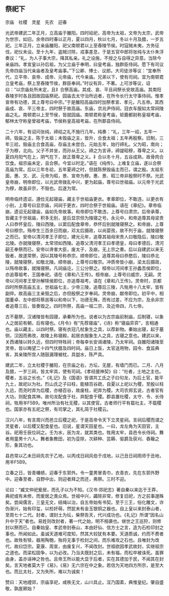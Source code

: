 ## 祭祀下


宗庙　社稷　灵星　先农　迎春

光武帝建武二年正月，立高庙于雒阳。四时祫祀，高帝为太祖，文帝为太宗，武帝为世宗，如旧。余帝四时春以正月，夏以四月，秋以七月，冬以十月及腊，一岁五祀。三年正月，立亲庙雒阳，祀父南顿君以上至舂陵节侯。时寇贼未夷，方务征伐，祀仪未设。至十九年，盗贼讨除，戎事差息，于是五官中郎将张纯与太仆朱浮奏议：“礼，为人子事大宗，降其私亲。礼之设施，不授之与自得之异意。当除今亲庙四。孝宣皇以孙后祖，为父立庙于奉明，曰皇考庙，独群臣侍祠。愿下有司议先帝四庙当代亲庙者及皇考庙事。”下公卿、博士、议郎。大司徒涉等议：“宜奉所代，立平帝、哀帝、成帝、元帝庙，代今亲庙。兄弟以下，使有司祠。宜为南顿君立皇考庙，祭上至舂陵节侯，群臣奉祠。”时议有异，不著。上可涉等议，诏曰：“以宗庙处所未定，且礻合祭高庙。其成、哀、平且祠祭长安故高庙。其南阳舂陵岁时各且因故园庙祭祀。园庙去太守治所远者，在所令长行太守事侍祠。惟孝宣帝有功德，其上尊号曰中宗。”于是雒阳高庙四时加祭孝宣、孝元，凡五帝。其西庙成、哀、平三帝主，四时祭于故高庙。东庙，京兆尹侍祠，冠衣车服如太常祠陵庙之礼。南顿君以上至节侯，皆就园庙。南顿君称皇考庙，钜鹿都尉称皇祖考庙，郁林太守称皇曾祖考庙，节侯称皇高祖考庙，在所郡县侍祠。

二十六年，有诏问张纯，禘祫之礼不施行几年。纯奏：“礼，三年一祫，五年一禘。毁庙之主，陈于太祖；未毁庙之主，皆升，合食太祖；五年再殷察。旧制，三年三祫，毁庙主合食高庙，存庙主未尝合。元始五年，始行禘礼。父为昭，南向；子为穆，北向。父子不并坐，而孙从王父。禘之为言谛，禘諟昭穆，尊卑之义。以夏四月阳气在上，阴气在下，故正尊卑之义。礻合以冬十月，五谷成熟，故骨肉合饮食。祖宗庙未定，且合祭。今宜以时定。”语在《纯传》。上难复立庙，遂以合祭高庙为常。后以三年冬祫，五年夏禘之时，但就陈祭毁庙主而已，谓之殷。太祖东面，惠、文、武、元帝为昭，景、宣帝为穆。惠、景、昭三帝非殷祭时不祭。光武皇帝崩，明帝即位，以光武帝拨乱中兴，更为起庙，尊号曰世祖庙。以元帝于光武为穆，故虽非宗，不毁也。后遂为常。

明帝临终遗诏，遵俭无起寝庙，藏主于世祖庙更衣。孝章即位，不敢违，以更衣有小别，上尊号曰显宗庙，间祠于更衣，四时合祭于世祖庙。语在《章纪》。章帝临崩，遗诏无起寝庙，庙如先帝故事。和帝即位不敢违，上尊号曰肃宗。后帝承尊，皆藏主于世祖庙，积多无别，是后显宗但为陵寝之号。永元中，和帝追尊其母梁贵人曰恭怀皇后，陵曰西陵。以窦后配食章帝，恭怀后别就陵寝祭之。和帝崩，上尊号曰穆宗。殇帝生三百余日而崩，邓太后摄政，以尚婴孩，故不列于庙，就陵寝祭之而已。安帝以清河孝王子即位，建光元年，追尊其祖母宋贵人曰敬隐后，陵曰敬北陵。亦就陵寝祭，太常领如西陵。追尊父清河孝王曰孝德皇，母曰孝德后，清河嗣王奉祭而已。安帝以谗害大臣，废太子，及崩，无上宗之奏。后以自建武以来无毁者，故遂常祭，因以其陵号称恭宗。顺帝即位，追尊其母曰恭愍后，陵曰恭北陵，就陵寝祭，如敬北陵。顺帝崩，上尊号曰敬宗。冲质帝皆小崩，梁太后摄政，以殇帝故事，就陵寝祭。凡祠庙讫，三公分祭之。桓帝以河间孝王孙蠡吾侯即位，亦追尊祖考，王国奉祀。语在《章和八王传》。桓帝崩，上尊号曰威宗，无嗣。灵帝以河间孝王曾孙解犊侯即位，亦追尊祖考。语在《章和八王传》。灵帝时，京都四时所祭高庙五主，世祖庙七主，少帝三陵，追尊后三陵，凡牲用十八太牢，皆有副倅。故高庙三主亲毁之后，亦但殷祭之岁奉祠。灵帝崩，献帝即位。初平中，相国董卓、左中郎将蔡邕等以和帝以下，功德无殊，而有过差，不应为宗，及余非宗者追尊三后，皆奏毁之。四时所祭，高庙一祖二宗，及近帝四，凡七帝。

古不墓祭，汉诸陵皆有园寝，承秦所为也。说者以为古宗庙前制庙，后制寝，以象人之居前有朝，后有寝也。《月令》有“先荐寝庙”，《诗》称“寝庙弈弈”，言相通也。庙以藏主，以四时祭。寝有衣冠几杖象生之具，以荐新物。秦始出寝，起于墓侧，汉因而弗改，故陵上称寝殿，起居衣服象生人之具，古寝之意也。建武以来，关西诸陵以转久远，但四时特牲祠；帝每幸长安谒诸陵，乃太牢祠。自雒阳诸陵至灵帝，皆以晦望二十四气伏腊及四时祠。庙日上饭，太官送用物，园令、食监典省，其亲陵所宫人随鼓漏理被枕，具盥水，陈严具。

建武二年，立太社稷于雒阳，在宗庙之右，方坛，无屋，有墙门而已。二月、八月及腊，一岁三祠，皆太牢具，使有司祠。《孝经援神契》曰：“社者，土地之主也。稷者，五谷之长也。”《礼记》及《国语》皆谓共工氏之子曰句龙，为后土官，能平九土，故祀以为社。烈山氏之子曰柱，能植百谷疏，自夏以上祀以为稷，至殷以柱久远，而尧时弃为后稷，亦植百谷，故废柱，祀弃为稷。大司农郑玄说，古者官有大功，则配食其神。故句龙配食于社，弃配食于稷。郡县置社稷，太守、令、长侍祠，牲用羊F5B9。唯州所治有社无稷，以其使官。古者师行平有载社主，不载稷也。国家亦有五祀之祭，有司掌之，其礼简于社稷云。

汉兴八年，有言周兴而邑立后稷之祀，于是高帝令天下立灵星祠。言祠后稷而谓之灵星者，以后稷又配食星也。旧说，星谓天田星也。一曰，龙左角为天田官，主谷。祀用壬辰位祠之。壬为水，辰为龙，就其类也。牲用太牢，县邑令长侍祠。舞者用童男十六人。舞者象教田，初为芟除，次耕种、芸耨、驱爵及获刈、舂簸之形，象其功也。

县邑常以乙未日祠先农于乙地，以丙戌日祠风伯于戌地，以己丑日祠雨师于丑地，用羊F5B9。

立春之日，皆青幡帻，迎春于东郭外。令一童男冒青巾，衣青衣，先在东郭外野中。迎春至者，自野中出，则迎者拜之而还，弗祭。三时不迎。

论曰：“臧文仲祀爰居，而孔子以为不知。《汉书·郊祀志》著自秦以来迄于王莽，典祀或有未修，而爰居之类众焉。世祖中兴，蠲除非常，修复旧祀，方之前事邈殊矣。尝闻儒言，三皇无文，结绳以治，自五帝始有书契。至于三王，俗化雕文，诈伪渐兴，始有印玺，以检奸萌，然犹未有金玉银铜之器也。自上皇以来封泰山者，至周七十二代。封者，谓封土为坛，柴祭告天，代兴成功也。《礼记》所谓“因名山升中于天”者也。易姓则改封者，著一代之始，明不相袭也。继世之王巡狩，则修封以祭而已。自秦始皇、孝武帝封泰山，本由好仙、信方士之言，造为石检印封之事也。所闻如此。虽诚天道难可度知，然其大较犹有本要。天道质诚，约而不费者也。故牲有犊，器用陶匏，殆将无事于检封之间，而乐难攻之石也。且唯封为改代，故曰岱宗。夏康、周宣，由废复兴，不闻改封。世祖欲因孝武故封，实继祖宗之道也。而梁松固争，以为必改。乃当夫既封之后，未有福，而松卒被诛死。虽罪由身，盖亦诬神之咎也。且帝王所以能大显于后者，实在其德加于民，不闻其在封矣。言天地者莫大于《易》，《易》无六宗在中之象。若信为天地四方所宗，是至大也。而比太社，又为失所，难以为诚矣！

赞曰：天地禋郊，宗庙享祀，咸秩无文，山川具止。淫乃国紊，典惟皇纪。肇自盛敬，孰崖厥始？

